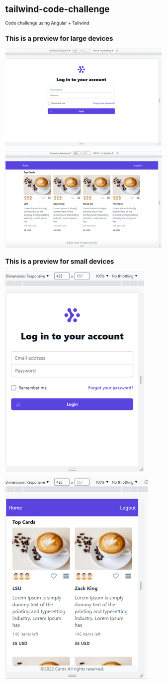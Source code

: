 # tailwind-code-challenge
Code challenge using Angular + Tailwind

## This is a preview for large devices

![alt text](/cards/src/assets/images/device-large-login.PNG)

![alt text](/cards/src/assets/images/device-large-cards.PNG)

## This is a preview for small devices

![alt text](/cards/src/assets/images/device-small-login.PNG)

![alt text](/cards/src/assets/images/device-small-cards.PNG)